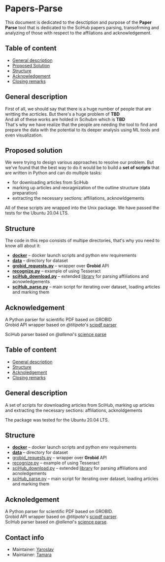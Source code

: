 # Papers-Parse

This document is dedicated to the desctiption and purpose of the **Paper Parse** tool that is dedicated to the SciHub papers parsing, transofrming and analyzing of those with respect to the affilations and acknowledgement. 

## Table of content
- [General description](#general-description)
- [Proposed Solution](#proposed-solution)
- [Structure](#structure)
- [Acknowledgement](#acknowledgement)
- [Closing remarks](#contact-info)

## General description

First of all, we should say that there is a huge number of people that are writting the acrticles. But there's a huge problem of **TBD**  
And all of these works are holded in Scihubm which is **TBD**  
That's why we have realize that the people are needing the tool to find and prepare the data with the potential to its deeper analysis using ML tools and even visualization.

## Proposed solution

We were trying to design various approaches to resolve our problem. But we've found that the best way to do it would be to build a **set of scripts** that are written in Python and can do multiple tasks:  
- for downloading articles from SciHub
- marking up articles and reoragnization of the outline structure (data preparation)
- extracting the necessary sections: affiliations, acknowldgements

All of these scripts are wrapped into the Unix package. We have passed the tests for the Ubuntu 20.04 LTS.

## Structure

The code in this repo consists of multipe directories, that's why you need to know alll about it:
- [**docker**](docker) – docker launch scripts and python env requirements
- [**data**](data) – directory for dataset
- [**grobid_requests.py**](grobid_requests.py) – wrapper over **Grobid** API
- [**recognize.py**](recognize.py) – example of using Tesseract
- [**sciHub_download.py**](sciHub_download.py) – extended [library](https://github.com/zaytoun/scihub.py/blob/master/scihub/scihub.py) for parsing affiliations and acnowledgements
- [**sciHub_parse.py**](sciHub_parse.py) – main script for iterating over dataset, loading articles and marking them 

## Acknowledgement
A Python parser for scientific PDF based on GROBID  
Grobid API wrapper based on *@titipata*'s [scipdf parser](https://github.com/titipata/scipdf_parser)  


SciHub parser based on *@allenai*'s [science parse](https://github.com/allenai/science-parse)

## Table of content
-  [General description](#general-description)
-  [Structure](#struct)
-  [Acknoledgement](#ackn)
-  [Closing remarks](#contact)

## General description <a name="general-description"></a>
A set of scripts for downloading articles from SciHub, marking up articles and extracting the necessary sections: affiliations, acknoldgements

The package was tested for the Ubuntu 20.04 LTS.

## Structure <a name="struct"></a>
- [**docker**](docker) – docker launch scripts and python env requirements
- [**data**](data) – directory for dataset
- [grobid_requests.py](grobid_requests.py) – wrapper over **Grobid** API
- [recognize.py](recognize.py) – example of using Tesseract
- [sciHub_download.py](sciHub_download.py) – extended [library](https://github.com/zaytoun/scihub.py/blob/master/scihub/scihub.py) for parsing affiliations and acnoledgements
- [sciHub_parse.py](sciHub_parse.py) – main script for iterating over dataset, loading articles and marking them 
## Acknoledgement <a name="ackn"></a>
A Python parser for scientific PDF based on GROBID.  
Grobid API wrapper based on *@titipata*'s [scipdf parser](https://github.com/titipata/scipdf_parser).  
SciHub parser based on *@allenai*'s [science parse](https://github.com/allenai/science-parse).
## Contact info <a name="contact"></a>
- Maintainer: [Yaroslav](github.com/atokagzx)
- Maintainer: [Tamara](github.com/Toma-Sin)
